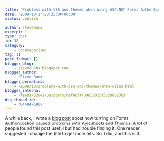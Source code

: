 ```yaml
---
title: 'Problems with CSS and themes when using ASP.NET Forms Authentication'
date: '2009-10-17T20:25:00+00:00'
status: publish

author: stevedunn
excerpt: ''
type: post
id: 38
category:
    - Uncategorised
tag: []
post_format: []
blogger_blog:
    - stevedunns.blogspot.com
blogger_author:
    - 'Steve Dunn'
blogger_permalink:
    - /2009/10/problems-with-css-and-themes-when-using.html
blogger_internal:
    - /feeds/32841709/posts/default/8965201505829862303
dsq_thread_id:
    - '6448476865'
---
```

A while back, I wrote a [blog post](http://dunnblog.azurewebsites.net/index.php/2006/10/20/problems-with-forms-authentication-and-asp-net-themes/) about how turning on Forms Authentication caused problems with stylesheets and Themes. A lot of people found this post useful but had trouble finding it. One reader suggested I change the title to get more hits. So, I did, and this is it.